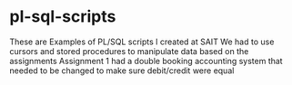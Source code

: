 # pl-sql-scripts
These are Examples of PL/SQL scripts I created at SAIT
We had to use cursors and stored procedures to manipulate data based on the assignments
Assignment 1 had a double booking accounting system that needed to be changed to make sure debit/credit were equal

